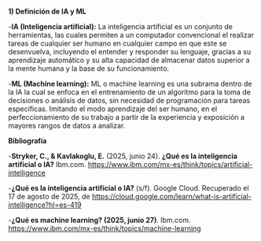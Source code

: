 **1) Definición de IA y ML**

-**IA (Inteligencia artificial):** La inteligencia artificial es un conjunto de herramientas, las cuales permiten a un computador convencional el realizar tareas de cualquier ser humano en cualquier campo en que este se desenvuelva, incluyendo el entender y responder su lenguaje, gracias a su aprendizaje automático y su alta capacidad de almacenar datos superior a la mente humana y la base de su funcionamiento.

-**ML (Machine learning):** ML o machine learning es una subrama dentro de la IA la cual se enfoca en el entrenamiento de un algoritmo para la toma de decisiones o análisis de datos, sin necesidad de programación para tareas específicas. Imitando el modo aprendizaje del ser humano, en el perfeccionamiento de su trabajo a partir de la experiencia y exposición a mayores rangos de datos a analizar.

**Bibliografía**

-**Stryker, C., & Kavlakoglu, E.** (2025, junio 24). **¿Qué es la inteligencia artificial o IA?** Ibm.com. https://www.ibm.com/mx-es/think/topics/artificial-intelligence 


-**¿Qué es la inteligencia artificial o IA?** (s/f). Google Cloud. Recuperado el 17 de agosto de 2025, de https://cloud.google.com/learn/what-is-artificial-intelligence?hl=es-419



-**¿Qué es machine learning? (2025, junio 27)**. Ibm.com. https://www.ibm.com/mx-es/think/topics/machine-learning




